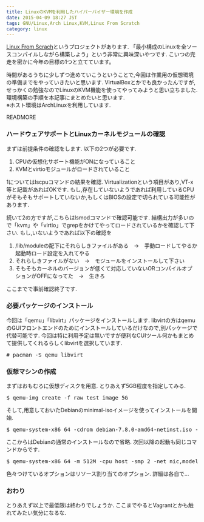 ```yaml
---
title: LinuxのKVMを利用したハイパーバイザー環境を作成
date: 2015-04-09 18:27 JST
tags: GNU/Linux,Arch Linux,KVM,Linux From Scratch
category: linux
---
```

[Linux From Scrach](http://www.linuxfromscratch.org/)というプロジェクトがあります.
「最小構成のLinuxを全ソースコンパイルしながら構築しよう」という非常に興味深いやつです.
こいつの完走を密かに今年の目標の1つと立てています。

時間があるうちに少しずつ進めていこうということで,今回は作業用の仮想環境の準備までをやっていきたいと思います.
VirtualBoxとかでも良かったんですが,せっかくの勉強なのでLinuxのKVM機能を使ってやってみようと思い立ちました.
環境構築の手順を本記事にまとめたいと思います.<br>
※ホスト環境はArchLinuxを利用しています.

READMORE

### ハードウェアサポートとLinuxカーネルモジュールの確認

まずは前提条件の確認をします.
以下の2つが必要です.

1. CPUの仮想化サポート機能がONになっていること
2. KVMとvirtioモジュールがロードされていること

1についてはlscpuコマンドの結果を確認.
Virtualizationという項目があり,VT-x等と記載があればOKです.
もし,存在していないようであれば利用しているCPUがそもそもサポートしていないか,もしくはBIOSの設定で切られている可能性があります.

続いて2の方ですが,こちらはlsmodコマンドで確認可能です.
結構出力が多いので「kvm」や「virtio」でgrepをかけてやってロードされているかを確認して下さい.
もし,いないようであれば以下の確認を

1. /lib/moduleの配下にそれらしきファイルがある　→　手動ロードしてやるか起動時ロード設定を入れてやる
2. それらしきファイルがない　→　モジュールをインストールして下さい
3. そもそもカーネルのバージョンが低くて対応していないORコンパイルオプションがOFFになってた　→　生きろ

ここまでで事前確認終了です.

### 必要パッケージのインストール

今回は「qemu」「libvirt」パッケージをインストールします.
libvirtの方はqemuのGUIフロントエンドのためにインストールしているだけなので,別パッケージで代替可能です.
今回は特に利用予定は無いですが便利なCUIツール何かもまとめて提供してくれるらしくlibvirtを選択しています.

<pre class="brush: shell" title="pacman install">
# pacman -S qemu libvirt
</pre>

### 仮想マシンの作成

まずはおもむろに仮想ディスクを用意.
とりあえず5GB程度を指定してみる.

<pre class="brush: shell" title="create_disk-image">
$ qemu-img create -f raw test_image 5G
</pre>

そして,用意しておいたDebianのminimal-isoイメージを使ってインストールを開始.

<pre class="brush: shell" title="install_v-machine">
$ qemu-system-x86_64 -cdrom debian-7.8.0-amd64-netinst.iso -boot order=d test_img
</pre>

ここからはDebianの通常のインストールなので省略.
次回以降の起動も同じコマンドからです.

<pre class="brush: shell" title="running_v-machine">
$ qemu-system-x86_64 -m 512M -cpu host -smp 2 -net nic,model=virtio -enable-kvm test_img
</pre>

色々つけているオプションはリソース割り当てのオプション.
詳細は各自で…


### おわり

とりあえず以上で最低限は終わりでしょうか.
ここまでやるとVagrantとかも触れてみたい気分になるな.
